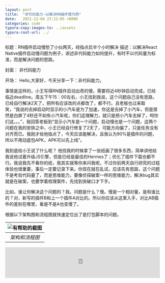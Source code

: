 ```yaml
---
layout: post
title:  "非代码能力-以解决RN插件慢为例"
date:   2021-12-04 23:21:05 +0800
categories: code
typora-copy-images-to: ../assets
typora-root-url: ../
---
```


标题：RN插件启动慢愁了小伙两天，经指点后半个小时解决
描述：以解决React Native插件启动慢问题为例子，讲述非代码能力如何提升，有时不以代码量为标准，而是解决问题的思路。

封面：
非代码能力

开场：
Hello,大家好，今天分享一下：非代码能力。

事情是这样的，小王写得RN插件启动出奇的慢，需要将近4秒钟启动完成，已经临近deadline。周五下午15：00左右，小王找到我说，这个问题自己没有思路，已经自行解决2天了，把所有应该改的点都改了，都不行。且老板也过来取笑，“我说的去掉启动时显示的小汽车是为了加速，你这是去掉了小汽车，但是居然是白屏了4秒还不如有小汽车呢，你们这理解力，就只是把小汽车去掉了，呵你们这。。。”，我回答老板到“显示小汽车是一个问题，启动慢也是一个问题，这两个问题在我的安排之中，小王已经自行修复了2天了，可能方向偏了，只是任务没有对齐而已。我刚才给他指点了，今天应该能解决，且我认为90%是插件的问题，所以不用动底包APK，APK可以先上线”。

我到底给小王说了什么呢？
他找我的时候拿了一张纸画了很多东西，简单讲他给我说他试着升级JS引擎，但是已经是最佳的Hermes了；优化了插件下载也都不行。我说我先不看你的纸，我其实就等你来问我呢，不过你前两天自行研究的过程体验也很重要，事后一定要记录下来。你现在就在乱试，应该先有思路，这个问题不是考验代码量了，而是思维能力，要像侦探破案一样的思维能力，解决bug其实就是在破案，也要学着梳理案件，先找到突破口才下手。

比如，谁让你解决这个问题的？我。问题是什么？慢。慢是一个相对量，是和谁比的？对，新写的插件B和上一个插件A对比的。所以你应该从这里入手，对比AB插件的差别在哪里，看是不是A也变慢了。

根据以下架构图和流程图就快速定位出了是打包脚本的问题。

| ![有帮助的截图](/assets/rn_slow.png) |
| :----------------------------------------: |
|          *架构和流程图*          |


<iframe width="100%" height="100vh" src="https://www.youtube.com/embed/ha32vwpmNG0?rel=0" title="YouTube video player" frameborder="0" allow="accelerometer; autoplay; clipboard-write; encrypted-media; gyroscope; picture-in-picture" allowfullscreen></iframe>
